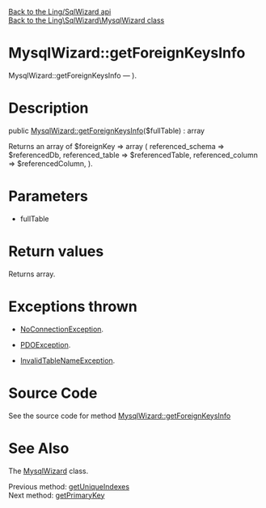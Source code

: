 [Back to the Ling/SqlWizard api](https://github.com/lingtalfi/SqlWizard/blob/master/doc/api/Ling/SqlWizard.md)<br>
[Back to the Ling\SqlWizard\MysqlWizard class](https://github.com/lingtalfi/SqlWizard/blob/master/doc/api/Ling/SqlWizard/MysqlWizard.md)


MysqlWizard::getForeignKeysInfo
================



MysqlWizard::getForeignKeysInfo — ).




Description
================


public [MysqlWizard::getForeignKeysInfo](https://github.com/lingtalfi/SqlWizard/blob/master/doc/api/Ling/SqlWizard/MysqlWizard/getForeignKeysInfo.md)($fullTable) : array




Returns an array of $foreignKey => array (
     referenced_schema => $referencedDb,
     referenced_table => $referencedTable,
     referenced_column => $referencedColumn,
).




Parameters
================


- fullTable

    


Return values
================

Returns array.


Exceptions thrown
================

- [NoConnectionException](https://github.com/lingtalfi/SqlWizard/blob/master/doc/api/Ling/SqlWizard/Exception/NoConnectionException.md).&nbsp;

- [PDOException](https://www.php.net/manual/en/class.pdoexception.php).&nbsp;

- [InvalidTableNameException](https://github.com/lingtalfi/SimplePdoWrapper/blob/master/doc/api/Ling/SimplePdoWrapper/Exception/InvalidTableNameException.md).&nbsp;







Source Code
===========
See the source code for method [MysqlWizard::getForeignKeysInfo](https://github.com/lingtalfi/SqlWizard/blob/master/MysqlWizard.php#L473-L508)


See Also
================

The [MysqlWizard](https://github.com/lingtalfi/SqlWizard/blob/master/doc/api/Ling/SqlWizard/MysqlWizard.md) class.

Previous method: [getUniqueIndexes](https://github.com/lingtalfi/SqlWizard/blob/master/doc/api/Ling/SqlWizard/MysqlWizard/getUniqueIndexes.md)<br>Next method: [getPrimaryKey](https://github.com/lingtalfi/SqlWizard/blob/master/doc/api/Ling/SqlWizard/MysqlWizard/getPrimaryKey.md)<br>

